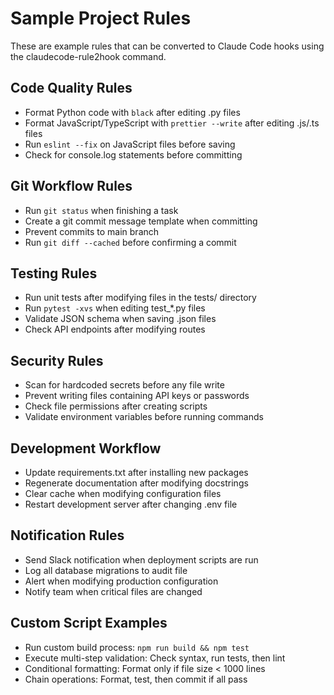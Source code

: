# Sample Project Rules

These are example rules that can be converted to Claude Code hooks using the claudecode-rule2hook command.

## Code Quality Rules

- Format Python code with `black` after editing .py files
- Format JavaScript/TypeScript with `prettier --write` after editing .js/.ts files
- Run `eslint --fix` on JavaScript files before saving
- Check for console.log statements before committing

## Git Workflow Rules

- Run `git status` when finishing a task
- Create a git commit message template when committing
- Prevent commits to main branch
- Run `git diff --cached` before confirming a commit

## Testing Rules

- Run unit tests after modifying files in the tests/ directory
- Run `pytest -xvs` when editing test_*.py files
- Validate JSON schema when saving .json files
- Check API endpoints after modifying routes

## Security Rules

- Scan for hardcoded secrets before any file write
- Prevent writing files containing API keys or passwords
- Check file permissions after creating scripts
- Validate environment variables before running commands

## Development Workflow

- Update requirements.txt after installing new packages
- Regenerate documentation after modifying docstrings
- Clear cache when modifying configuration files
- Restart development server after changing .env file

## Notification Rules

- Send Slack notification when deployment scripts are run
- Log all database migrations to audit file
- Alert when modifying production configuration
- Notify team when critical files are changed

## Custom Script Examples

- Run custom build process: `npm run build && npm test`
- Execute multi-step validation: Check syntax, run tests, then lint
- Conditional formatting: Format only if file size < 1000 lines
- Chain operations: Format, test, then commit if all pass